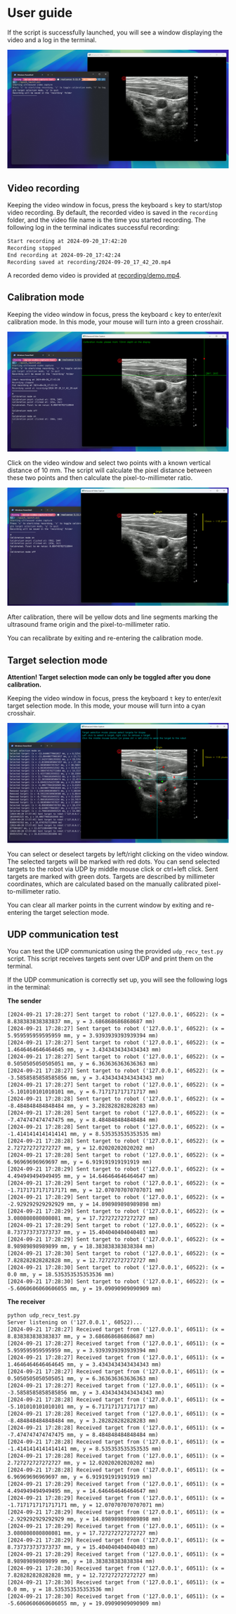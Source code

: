 # User guide
If the script is successfully launched, you will see a window displaying the video and a log in the terminal.

![interface](figures/interface.png)

## Video recording
Keeping the video window in focus, press the keyboard ```s``` key to start/stop video recording. By default, the recorded video is saved in the ```recording``` folder, and the video file name is the time you started recording. The following log in the terminal indicates successful recording:
```
Start recording at 2024-09-20_17:42:20
Recording stopped
End recording at 2024-09-20_17:42:24
Recording saved at recording/2024-09-20_17_42_20.mp4
```
A recorded demo video is provided at [recording/demo.mp4](https://github.com/zixingjiang/py-us-video-capture/raw/refs/heads/main/recording/demo.mp4).

## Calibration mode
Keeping the video window in focus, press the keyboard ```c``` key to enter/exit calibration mode. In this mode, your mouse will turn into a green crosshair. 

![calibration](figures/calibration.png)

Click on the video window and select two points with a known vertical distance of 10 mm. The script will calculate the pixel distance between these two points and then calculate the pixel-to-millimeter ratio.

![pixel-to-mm](figures/pixel-to-mm.png)

After calibration, there will be yellow dots and line segments marking the ultrasound frame origin and the pixel-to-millimeter ratio.

You can recalibrate by exiting and re-entering the calibration mode.

## Target selection mode
**Attention! Target selection mode can only be toggled after you done calibration.**

Keeping the video window in focus, press the keyboard ```t``` key to enter/exit target selection mode. In this mode, your mouse will turn into a cyan crosshair.

![target](figures/target.png)

You can select or deselect targets by left/right clicking on the video window. The selected targets will be marked with red dots.
You can send selected targets to the robot via UDP by middle mouse click or ctrl+left click. Sent targets are marked with green dots. Targets are described by millimeter coordinates, which are calculated based on the manually calibrated pixel-to-millimeter ratio. 

You can clear all marker points in the current window by exiting and re-entering the target selection mode.

## UDP communication test
You can test the UDP communication using the provided ```udp_recv_test.py``` script. This script receives targets sent over UDP and print them on the terminal.

If the UDP communication is correctly set up, you will see the following logs in the terminal:

**The sender**
```
[2024-09-21 17:28:27] Sent target to robot ('127.0.0.1', 60522): (x = 8.838383838383837 mm, y = 3.686868686868687 mm)
[2024-09-21 17:28:27] Sent target to robot ('127.0.0.1', 60522): (x = 5.959595959595959 mm, y = 3.9393939393939394 mm)
[2024-09-21 17:28:27] Sent target to robot ('127.0.0.1', 60522): (x = 1.4646464646464645 mm, y = 3.4343434343434343 mm)
[2024-09-21 17:28:27] Sent target to robot ('127.0.0.1', 60522): (x = 0.5050505050505051 mm, y = 6.363636363636363 mm)
[2024-09-21 17:28:27] Sent target to robot ('127.0.0.1', 60522): (x = -3.5858585858585856 mm, y = 3.4343434343434343 mm)
[2024-09-21 17:28:27] Sent target to robot ('127.0.0.1', 60522): (x = -5.101010101010101 mm, y = 6.717171717171717 mm)
[2024-09-21 17:28:28] Sent target to robot ('127.0.0.1', 60522): (x = -8.484848484848484 mm, y = 3.282828282828283 mm)
[2024-09-21 17:28:28] Sent target to robot ('127.0.0.1', 60522): (x = -7.474747474747475 mm, y = 8.484848484848484 mm)
[2024-09-21 17:28:28] Sent target to robot ('127.0.0.1', 60522): (x = -1.4141414141414141 mm, y = 8.535353535353535 mm)
[2024-09-21 17:28:28] Sent target to robot ('127.0.0.1', 60522): (x = 2.727272727272727 mm, y = 12.02020202020202 mm)
[2024-09-21 17:28:28] Sent target to robot ('127.0.0.1', 60522): (x = 6.96969696969697 mm, y = 6.919191919191919 mm)
[2024-09-21 17:28:29] Sent target to robot ('127.0.0.1', 60522): (x = 4.494949494949495 mm, y = 14.646464646464647 mm)
[2024-09-21 17:28:29] Sent target to robot ('127.0.0.1', 60522): (x = -1.7171717171717171 mm, y = 12.070707070707071 mm)
[2024-09-21 17:28:29] Sent target to robot ('127.0.0.1', 60522): (x = -2.929292929292929 mm, y = 14.898989898989898 mm)
[2024-09-21 17:28:29] Sent target to robot ('127.0.0.1', 60522): (x = 3.080808080808081 mm, y = 17.727272727272727 mm)
[2024-09-21 17:28:29] Sent target to robot ('127.0.0.1', 60522): (x = 8.737373737373737 mm, y = 15.404040404040403 mm)
[2024-09-21 17:28:29] Sent target to robot ('127.0.0.1', 60522): (x = 8.98989898989899 mm, y = 18.383838383838384 mm)
[2024-09-21 17:28:30] Sent target to robot ('127.0.0.1', 60522): (x = 7.828282828282828 mm, y = 12.727272727272727 mm)
[2024-09-21 17:28:30] Sent target to robot ('127.0.0.1', 60522): (x = 0.0 mm, y = 18.535353535353536 mm)
[2024-09-21 17:28:30] Sent target to robot ('127.0.0.1', 60522): (x = -5.6060606060606055 mm, y = 19.09090909090909 mm)
```

**The receiver**
```
python udp_recv_test.py
Server listening on ('127.0.0.1', 60522)...
[2024-09-21 17:28:27] Received target from ('127.0.0.1', 60511): (x = 8.838383838383837 mm, y = 3.686868686868687 mm)
[2024-09-21 17:28:27] Received target from ('127.0.0.1', 60511): (x = 5.959595959595959 mm, y = 3.9393939393939394 mm)
[2024-09-21 17:28:27] Received target from ('127.0.0.1', 60511): (x = 1.4646464646464645 mm, y = 3.4343434343434343 mm)
[2024-09-21 17:28:27] Received target from ('127.0.0.1', 60511): (x = 0.5050505050505051 mm, y = 6.363636363636363 mm)
[2024-09-21 17:28:27] Received target from ('127.0.0.1', 60511): (x = -3.5858585858585856 mm, y = 3.4343434343434343 mm)
[2024-09-21 17:28:28] Received target from ('127.0.0.1', 60511): (x = -5.101010101010101 mm, y = 6.717171717171717 mm)
[2024-09-21 17:28:28] Received target from ('127.0.0.1', 60511): (x = -8.484848484848484 mm, y = 3.282828282828283 mm)
[2024-09-21 17:28:28] Received target from ('127.0.0.1', 60511): (x = -7.474747474747475 mm, y = 8.484848484848484 mm)
[2024-09-21 17:28:28] Received target from ('127.0.0.1', 60511): (x = -1.4141414141414141 mm, y = 8.535353535353535 mm)
[2024-09-21 17:28:28] Received target from ('127.0.0.1', 60511): (x = 2.727272727272727 mm, y = 12.02020202020202 mm)
[2024-09-21 17:28:28] Received target from ('127.0.0.1', 60511): (x = 6.96969696969697 mm, y = 6.919191919191919 mm)
[2024-09-21 17:28:29] Received target from ('127.0.0.1', 60511): (x = 4.494949494949495 mm, y = 14.646464646464647 mm)
[2024-09-21 17:28:29] Received target from ('127.0.0.1', 60511): (x = -1.7171717171717171 mm, y = 12.070707070707071 mm)
[2024-09-21 17:28:29] Received target from ('127.0.0.1', 60511): (x = -2.929292929292929 mm, y = 14.898989898989898 mm)
[2024-09-21 17:28:29] Received target from ('127.0.0.1', 60511): (x = 3.080808080808081 mm, y = 17.727272727272727 mm)
[2024-09-21 17:28:29] Received target from ('127.0.0.1', 60511): (x = 8.737373737373737 mm, y = 15.404040404040403 mm)
[2024-09-21 17:28:29] Received target from ('127.0.0.1', 60511): (x = 8.98989898989899 mm, y = 18.383838383838384 mm)
[2024-09-21 17:28:30] Received target from ('127.0.0.1', 60511): (x = 7.828282828282828 mm, y = 12.727272727272727 mm)
[2024-09-21 17:28:30] Received target from ('127.0.0.1', 60511): (x = 0.0 mm, y = 18.535353535353536 mm)
[2024-09-21 17:28:30] Received target from ('127.0.0.1', 60511): (x = -5.6060606060606055 mm, y = 19.09090909090909 mm)
```